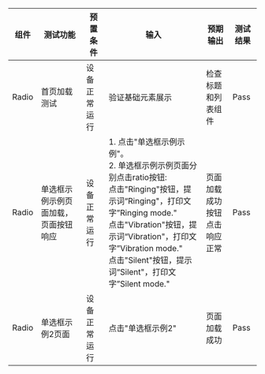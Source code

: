 | 组件                          | 测试功能                              | 预置条件     | 输入                   | 预期输出      | 测试结果 |
|-----------------------------------| ------------ | ---------------------- |-----------| -------- | -------- |
| Radio                      | 首页加载测试                            | 设备正常运行 | 验证基础元素展示 | 检查标题和列表组件 | Pass     |
| Radio | 单选框示例示例页面加载，页面按钮响应 | 设备正常运行 | 1. 点击"单选框示例示例"。<br>2. 单选框示例示例页面分别点击ratio按钮:<br> 点击"Ringing"按钮，提示词“Ringing"，打印文字”Ringing mode."<br/>点击"Vibration"按钮，提示词“Vibration"，打印文字”Vibration mode."<br/>点击"Silent"按钮，提示词“Silent"，打印文字”Silent mode." | 页面加载成功<br>按钮点击响应正常 | Pass     |
| Radio | 单选框示例2页面 | 设备正常运行 | 点击"单选框示例2" | 页面加载成功    | Pass     |